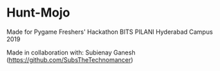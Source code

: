 # Hunt-Mojo
Made for Pygame Freshers' Hackathon BITS PILANI Hyderabad Campus 2019

Made in collaboration with: Subienay Ganesh (https://github.com/SubsTheTechnomancer)
